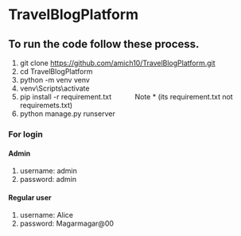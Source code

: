 # TravelBlogPlatform

 ## To run the code follow these process.
1. git clone https://github.com/amich10/TravelBlogPlatform.git
2. cd TravelBlogPlatform
3. python -m venv venv
4. venv\Scripts\activate
5. pip install -r requirement.txt &nbsp; &nbsp; &nbsp; &nbsp; &nbsp; &nbsp;Note * (its requirement.txt not requiremets.txt)
6. python manage.py runserver


### For login 
#### Admin
1. username: admin
2. password: admin

#### Regular user
1. username: Alice
2. password: Magarmagar@00
